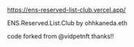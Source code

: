 https://ens-reserved-list-club.vercel.app/


ENS.Reserved.List.Club
by ohhkaneda.eth

code forked from @vidpetnft thanks!!
